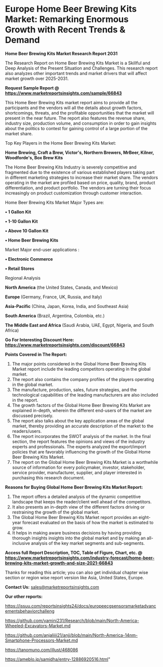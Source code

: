 # Europe Home Beer Brewing Kits Market: Remarking Enormous Growth with Recent Trends & Demand

<strong>Home Beer Brewing Kits Market Research Report 2031</strong>

The Research Report on Home Beer Brewing Kits Market is a Skillful and Deep Analysis of the Present Situation and Challenges. This research report also analyzes other important trends and market drivers that will affect market growth over 2025-2031.

<strong>Request Sample Report @ <a href=https://www.marketreportsinsights.com/sample/66843>https://www.marketreportsinsights.com/sample/66843</a></strong>

This Home Beer Brewing Kits market report aims to provide all the participants and the vendors will all the details about growth factors, shortcomings, threats, and the profitable opportunities that the market will present in the near future. The report also features the revenue share, industry size, production volume, and consumption in order to gain insights about the politics to contest for gaining control of a large portion of the market share.

Top Key Players in the Home Beer Brewing Kits Market:

<strong>Home Brewing, Craft a Brew, Victor's, Northern Brewers, MrBeer, Kilner, Woodforde's, Box Brew Kits</strong>

The Home Beer Brewing Kits Industry is severely competitive and fragmented due to the existence of various established players taking part in different marketing strategies to increase their market share. The vendors operating in the market are profiled based on price, quality, brand, product differentiation, and product portfolio. The vendors are turning their focus increasingly on product customization through customer interaction.

Home Beer Brewing Kits Market Major Types are:

<strong>• 1 Gallon Kit

• 1-10 Gallon Kit

• Above 10 Gallon Kit

• Home Beer Brewing Kits</strong>

Market Major end-user applications :

<strong>• Electronic Commerce

• Retail Stores</strong>

Regional Analysis

</u><strong><b>North America</b></strong> (the United States, Canada, and Mexico)

<strong><b>Europe </b></strong>(Germany, France, UK, Russia, and Italy)

<strong><b>Asia-Pacific</b></strong> (China, Japan, Korea, India, and Southeast Asia)

<strong><b>South America</b></strong> (Brazil, Argentina, Colombia, etc.)

<strong><b>The Middle East and Africa</b></strong> (Saudi Arabia, UAE, Egypt, Nigeria, and South Africa)

<strong>Go For Interesting Discount Here: <a href=https://www.marketreportsinsights.com/discount/66843>https://www.marketreportsinsights.com/discount/66843</a></strong>

<strong>Points Covered in The Report:</strong>
<ol>
  <li>The major points considered in the Global Home Beer Brewing Kits Market report include the leading competitors operating in the global market.</li>
  <li>The report also contains the company profiles of the players operating in the global market.</li>
  <li>The manufacture, production, sales, future strategies, and the technological capabilities of the leading manufacturers are also included in the report.</li>
  <li>The growth factors of the Global Home Beer Brewing Kits Market are explained in-depth, wherein the different end-users of the market are discussed precisely.</li>
  <li>The report also talks about the key application areas of the global market, thereby providing an accurate description of the market to the readers/users.</li>
  <li>The report incorporates the SWOT analysis of the market. In the final section, the report features the opinions and views of the industry experts and professionals. The experts analyzed the export/import policies that are favorably influencing the growth of the Global Home Beer Brewing Kits Market.</li>
  <li>The report on the Global Home Beer Brewing Kits Market is a worthwhile source of information for every policymaker, investor, stakeholder, service provider, manufacturer, supplier, and player interested in purchasing this research document.</li>
</ol>
<strong>Reasons for Buying Global Home Beer Brewing Kits Market Report:</strong>

<ol>
  <li>The report offers a detailed analysis of the dynamic competitive landscape that keeps the reader/client well ahead of the competitors.</li>
  <li>It also presents an in-depth view of the different factors driving or restraining the growth of the global market.</li>
  <li>The Global Home Beer Brewing Kits Market report provides an eight-year forecast evaluated on the basis of how the market is estimated to grow.</li>
  <li>It helps in making aware business decisions by having providing thorough insights insights into the global market and by making an all-inclusive analysis of the key market segments and sub-segments.</li>
</ol>
<strong>Access full Report Description, TOC, Table of Figure, Chart, etc. @ <a href=https://www.marketreportsinsights.com/industry-forecast/home-beer-brewing-kits-market-growth-and-size-2021-66843>https://www.marketreportsinsights.com/industry-forecast/home-beer-brewing-kits-market-growth-and-size-2021-66843</a></strong>


Thanks for reading this article; you can also get individual chapter wise section or region wise report version like Asia, United States, Europe.

<strong>Contact Us:</strong>
sales@marketreportsinsights.com

<strong>Our other reports:</strong>

<a href=https://issuu.com/reportsinsights24/docs/europeecgsensorsmarketadvancementsbehaviorchalleng>https://issuu.com/reportsinsights24/docs/europeecgsensorsmarketadvancementsbehaviorchalleng</a>

<a href=https://github.com/yamini231/Research/blob/main/North-America-Wheeled-Excavators-Market.md>https://github.com/yamini231/Research/blob/main/North-America-Wheeled-Excavators-Market.md</a>

<a href=https://github.com/anjaliiii21/anjj/blob/main/North-America-14nm-Smartphone-Processors-Market.md>https://github.com/anjaliiii21/anjj/blob/main/North-America-14nm-Smartphone-Processors-Market.md</a>

<a href=https://tanomuno.com/illust/468086>https://tanomuno.com/illust/468086</a>

<a href=https://ameblo.jp/samidha/entry-12886920516.html>https://ameblo.jp/samidha/entry-12886920516.html</a>"
